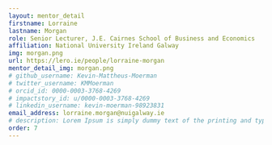 ```yaml
---
layout: mentor_detail
firstname: Lorraine
lastname: Morgan
role: Senior Lecturer, J.E. Cairnes School of Business and Economics
affiliation: National University Ireland Galway
img: morgan.png
url: https://lero.ie/people/lorraine-morgan
mentor_detail_img: morgan.png
# github_username: Kevin-Mattheus-Moerman
# twitter_username: KMMoerman
# orcid_id: 0000-0003-3768-4269
# impactstory_id: u/0000-0003-3768-4269
# linkedin_username: kevin-moerman-98923831
email_address: lorraine.morgan@nuigalway.ie
# description: Lorem Ipsum is simply dummy text of the printing and typesetting industry. Lorem Ipsum has been the industry's standard dummy text ever since the 1500s, when an unknown printer took a galley of type and scrambled it to make a type specimen book. It has survived not only five centuries, but also the leap into electronic typesetting, remaining essentially unchanged.
order: 7
---
```

